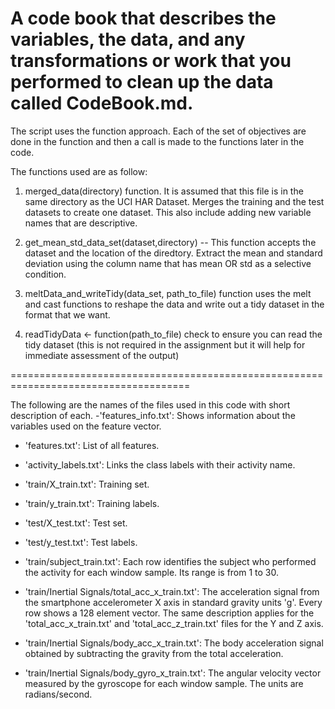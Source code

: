 A code book that describes the variables, the data, and any transformations or work that you performed to clean up the data called CodeBook.md.
=========================================================

The script uses the function approach. Each of the set of objectives are done in the function and then a call is made to the functions later in the code.

The functions used are as follow:
1. merged_data(directory) function. It is assumed that this file is in the same directory as the UCI HAR Dataset.
Merges the training and the test datasets to create one dataset. This also include adding new variable names that are descriptive. 

2. get_mean_std_data_set(dataset,directory) -- This function accepts the dataset and the location of the diredtory. Extract the mean and standard deviation using the column name that has mean OR std as a selective condition.

3. meltData_and_writeTidy(data_set, path_to_file) function uses the melt and cast functions to reshape the data and write out a tidy dataset in the format that we want.

4. readTidyData <- function(path_to_file) check to ensure you can read the tidy dataset (this is not required in the assignment but it will help for immediate assessment of the output)

=====================================================================================

The following are the names of the files used in this code with short description of each. 
 -'features_info.txt': Shows information about the variables used on the feature vector.

- 'features.txt': List of all features.

- 'activity_labels.txt': Links the class labels with their activity name.

- 'train/X_train.txt': Training set.

- 'train/y_train.txt': Training labels.

- 'test/X_test.txt': Test set.

- 'test/y_test.txt': Test labels.

- 'train/subject_train.txt': Each row identifies the subject who performed the activity for each window sample. Its range is from 1 to 30. 

- 'train/Inertial Signals/total_acc_x_train.txt': The acceleration signal from the smartphone accelerometer X axis in standard gravity units 'g'. Every row shows a 128 element vector. The same description applies for the 'total_acc_x_train.txt' and 'total_acc_z_train.txt' files for the Y and Z axis. 

- 'train/Inertial Signals/body_acc_x_train.txt': The body acceleration signal obtained by subtracting the gravity from the total acceleration. 

- 'train/Inertial Signals/body_gyro_x_train.txt': The angular velocity vector measured by the gyroscope for each window sample. The units are radians/second.
